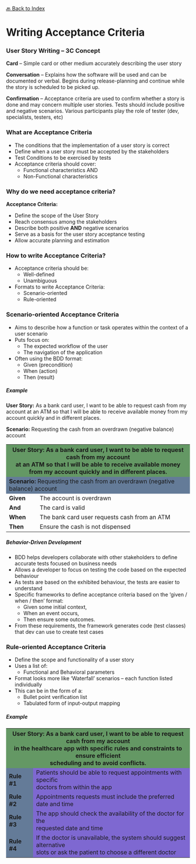 [🔙 Back to Index](../index.md)

# Writing Acceptance Criteria

### User Story Writing – 3C Concept

**Card** – Simple card or other medium accurately describing the user story

**Conversation** – Explains how the software will be used and can be documented or verbal.
Begins during release-planning and continue while the story is scheduled to be picked up.

**Confirmation** – Acceptance criteria are used to confirm whether a story is done and may concern multiple user stories.
Tests should include positive and negative scenarios. Various participants play the role of tester (dev, specialists, testers, etc)

### What are Acceptance Criteria

* The conditions that the implementation of a user story is correct
* Define when a user story must be accepted by the stakeholders
* Test Conditions to be exercised by tests
* Acceptance criteria should cover:
  * Functional characteristics AND
  * Non-Functional characteristics

### Why do we need acceptance criteria?

**Acceptance Criteria:**

* Define the scope of the User Story
* Reach consensus among the stakeholders
* Describe both positive **AND** negative scenarios
* Serve as a basis for the user story acceptance testing
* Allow accurate planning and estimation

### How to write Acceptance Criteria?

* Acceptance criteria should be:
  * Well-defined
  * Unambiguous
* Formats to write Acceptance Criteria:
  * Scenario-oriented
  * Rule-oriented

### Scenario-oriented Acceptance Criteria

* Aims to describe how a function or task operates within the context of a user scenario
* Puts focus on:
  * The expected workflow of the user
  * The navigation of the application
* Often using the BDD format:
  * Given (precondition)
  * When (action)
  * Then (result)

##### Example

**User Story:** As a bank card user, I want to be able to request cash from my account at an ATM so that I will be able to receive available money from my account quickly and in different places.

**Scenario:** Requesting the cash from an overdrawn (negative balance) account


<table>
   <tr>
      <th colspan="2" style="background-color: #649864;"><b>User Story:</b> As a bank card user, I want to be able to request cash from my account<br>
         at an ATM so that I will be able to receive available money<br>from my account quickly and in different places.
      </th>
   </tr>
   <tr>
      <td style="background-color: #647b98;" colspan="2"><b>Scenario:</b> Requesting the cash from an overdrawn (negative balance) account</td>
   </tr>
   <tr>
      <td><b>Given</b></td>
      <td>The account is overdrawn</td>
   </tr>
   <tr>
      <td><b>And</b></td>
      <td>The card is valid</td>
   </tr>
   <tr>
      <td><b>When</b></td>
      <td>The bank card user requests cash from an ATM</td>
   </tr>
   <tr>
      <td><b>Then</b></td>
      <td>Ensure the cash is not dispensed</td>
   </tr>
</table>

##### Behavior-Driven Development
* BDD helps developers collaborate with other stakeholders to define accurate tests focused on business needs
* Allows a developer to focus on testing the code based on the expected behaviour
* As tests are based on the exhibited behaviour, the tests are easier to understand
* Specific frameworks to define acceptance criteria based on the ‘given / when / then’ format:
  * Given some initial context,
  * When an event occurs,
  * Then ensure some outcomes.
* From these requirements, the framework generates code (test classes) that dev can use to create test cases

### Rule-oriented Acceptance Criteria
* Define the scope and functionality of a user story
* Uses a list of:
  * Functional and Behavioral parameters
* Format looks more like ‘Waterfall’ scenarios – each function listed individually
* This can be in the form of a:
  * Bullet point verification list
  * Tabulated form of input-output mapping

##### Example
<table>
   <tr>
      <th colspan="2" style="background-color: #649864;"><b>User Story:</b> As a bank card user, I want to be able to request cash from my account<br>
         in the healthcare app with specific rules and constraints to ensure efficient<br>scheduling and to avoid conflicts.
      </th>
   </tr>
   <tr>
      <td style="background-color: #647b98;"><b>Rule #1</b></td>
      <td style="background-color: #7e68d1;">Patients should be able to request appointments with specific<br>doctors from within the app</td>
   </tr>
   <tr>
      <td style="background-color: #647b98;"><b>Rule #2</b></td>
      <td style="background-color: #7e68d1;">Appointments requests must include the preferred date and time</td>
   </tr>
   <tr>
      <td style="background-color: #647b98;"><b>Rule #3</b></td>
      <td style="background-color: #7e68d1;">The app should check the availability of the doctor for the<br>requested date and time</td>
   </tr>
   <tr>
      <td style="background-color: #647b98;"><b>Rule #4</b></td>
      <td style="background-color: #7e68d1;">If the doctor is unavailable, the system should suggest alternative<br>slots or ask the patient to choose a different doctor</td>
   </tr>
</table>